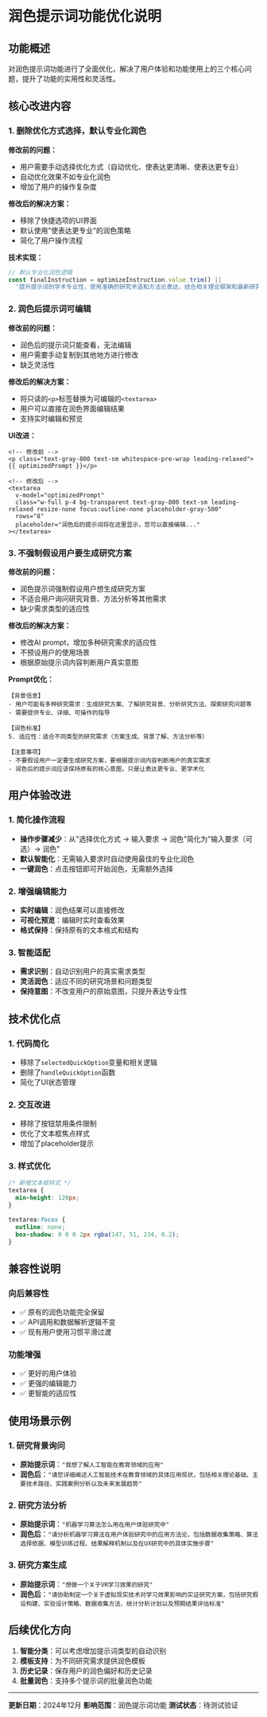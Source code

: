 # 润色提示词功能优化说明

## 功能概述
对润色提示词功能进行了全面优化，解决了用户体验和功能使用上的三个核心问题，提升了功能的实用性和灵活性。

## 核心改进内容

### 1. 删除优化方式选择，默认专业化润色

**修改前的问题：**
- 用户需要手动选择优化方式（自动优化、使表达更清晰、使表达更专业）
- 自动优化效果不如专业化润色
- 增加了用户的操作复杂度

**修改后的解决方案：**
- 移除了快捷选项的UI界面
- 默认使用"使表达更专业"的润色策略
- 简化了用户操作流程

**技术实现：**
```javascript
// 默认专业化润色逻辑
const finalInstruction = optimizeInstruction.value.trim() || 
  '提升提示词的学术专业性，使用准确的研究术语和方法论表达，结合相关理论框架和最新研究进展，符合学术论文写作标准'
```

### 2. 润色后提示词可编辑

**修改前的问题：**
- 润色后的提示词只能查看，无法编辑
- 用户需要手动复制到其他地方进行修改
- 缺乏灵活性

**修改后的解决方案：**
- 将只读的`<p>`标签替换为可编辑的`<textarea>`
- 用户可以直接在润色界面编辑结果
- 支持实时编辑和预览

**UI改进：**
```vue
<!-- 修改前 -->
<p class="text-gray-800 text-sm whitespace-pre-wrap leading-relaxed">{{ optimizedPrompt }}</p>

<!-- 修改后 -->
<textarea
  v-model="optimizedPrompt"
  class="w-full p-4 bg-transparent text-gray-800 text-sm leading-relaxed resize-none focus:outline-none placeholder-gray-500"
  rows="8"
  placeholder="润色后的提示词将在这里显示，您可以直接编辑..."
></textarea>
```

### 3. 不强制假设用户要生成研究方案

**修改前的问题：**
- 润色提示词强制假设用户想生成研究方案
- 不适合用户询问研究背景、方法分析等其他需求
- 缺少需求类型的适应性

**修改后的解决方案：**
- 修改AI prompt，增加多种研究需求的适应性
- 不预设用户的使用场景
- 根据原始提示词内容判断用户真实意图

**Prompt优化：**
```
【背景信息】
- 用户可能有多种研究需求：生成研究方案、了解研究背景、分析研究方法、探索研究问题等
- 需要提供专业、详细、可操作的指导

【润色标准】
5. 适应性：适合不同类型的研究需求（方案生成、背景了解、方法分析等）

【注意事项】
- 不要假设用户一定要生成研究方案，要根据提示词内容判断用户的真实需求
- 润色后的提示词应该保持原有的核心意图，只是让表达更专业、更学术化
```

## 用户体验改进

### 1. 简化操作流程
- **操作步骤减少**：从"选择优化方式 → 输入要求 → 润色"简化为"输入要求（可选）→ 润色"
- **默认智能化**：无需输入要求时自动使用最佳的专业化润色
- **一键润色**：点击按钮即可开始润色，无需额外选择

### 2. 增强编辑能力
- **实时编辑**：润色结果可以直接修改
- **可视化预览**：编辑时实时查看效果
- **格式保持**：保持原有的文本格式和结构

### 3. 智能适配
- **需求识别**：自动识别用户的真实需求类型
- **灵活润色**：适应不同的研究场景和问题类型
- **保持意图**：不改变用户的原始意图，只提升表达专业性

## 技术优化点

### 1. 代码简化
- 移除了`selectedQuickOption`变量和相关逻辑
- 删除了`handleQuickOption`函数
- 简化了UI状态管理

### 2. 交互改进
- 移除了按钮禁用条件限制
- 优化了文本框焦点样式
- 增加了placeholder提示

### 3. 样式优化
```css
/* 新增文本框样式 */
textarea {
  min-height: 120px;
}

textarea:focus {
  outline: none;
  box-shadow: 0 0 0 2px rgba(147, 51, 234, 0.2);
}
```

## 兼容性说明

### 向后兼容性
- ✅ 原有的润色功能完全保留
- ✅ API调用和数据解析逻辑不变
- ✅ 现有用户使用习惯平滑过渡

### 功能增强
- ✅ 更好的用户体验
- ✅ 更强的编辑能力
- ✅ 更智能的适应性

## 使用场景示例

### 1. 研究背景询问
- **原始提示词**：`"我想了解人工智能在教育领域的应用"`
- **润色后**：`"请您详细阐述人工智能技术在教育领域的具体应用现状，包括相关理论基础、主要技术路径、实践案例分析以及未来发展趋势"`

### 2. 研究方法分析
- **原始提示词**：`"机器学习算法怎么用在用户体验研究中"`
- **润色后**：`"请分析机器学习算法在用户体验研究中的应用方法论，包括数据收集策略、算法选择依据、模型训练过程、结果解释机制以及在UX研究中的具体实施步骤"`

### 3. 研究方案生成
- **原始提示词**：`"想做一个关于VR学习效果的研究"`
- **润色后**：`"请协助制定一个关于虚拟现实技术对学习效果影响的实证研究方案，包括研究假设构建、实验设计策略、数据收集方法、统计分析计划以及预期结果评估标准"`

## 后续优化方向

1. **智能分类**：可以考虑增加提示词类型的自动识别
2. **模板支持**：为不同研究需求提供润色模板
3. **历史记录**：保存用户的润色偏好和历史记录
4. **批量润色**：支持多个提示词的批量润色功能

---

**更新日期**：2024年12月
**影响范围**：润色提示词功能
**测试状态**：待测试验证 